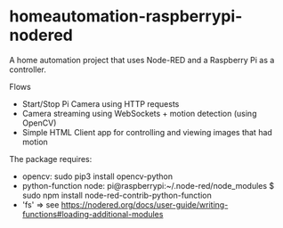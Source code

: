 # homeautomation-raspberrypi-nodered
A home automation project that uses Node-RED and a Raspberry Pi as a controller.

Flows
- Start/Stop Pi Camera using HTTP requests
- Camera streaming using WebSockets + motion detection (using OpenCV)
- Simple HTML Client app for controlling and viewing images that had motion

The package requires:
- opencv: sudo pip3 install opencv-python
- python-function node: pi@raspberrypi:~/.node-red/node_modules $ sudo npm install node-red-contrib-python-function
- 'fs' => see https://nodered.org/docs/user-guide/writing-functions#loading-additional-modules
